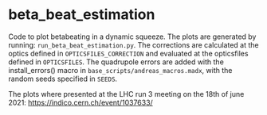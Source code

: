 # beta_beat_estimation
Code to plot betabeating in a dynamic squeeze. The plots are generated by running: ``run_beta_beat_estimation.py``. The corrections are calculated at the optics defined in ``OPTICSFILES_CORRECTION`` and evaluated at the opticsfiles defined in ``OPTICSFILES``. The quadrupole errors are added with the install_errors() macro in ``base_scripts/andreas_macros.madx``, with the random seeds specified in ``SEEDS``.

The plots where presented at the LHC run 3 meeting on the 18th of june 2021:
https://indico.cern.ch/event/1037633/
